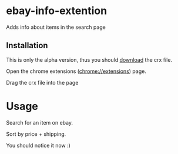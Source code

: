 ebay-info-extention
===================

Adds info about items in the search page

Installation
-----------
This is only the alpha version, thus you should 
[download](https://raw.githubusercontent.com/eddierl/ebay-info-extention/updates/bin/ebay-info-extention.crx) the crx file.

Open the chrome extensions ([chrome://extensions](chrome://extensions/)) page.

Drag the crx file into the page

Usage
=====

Search for an item on ebay.

Sort by price + shipping.

You should notice it now :)